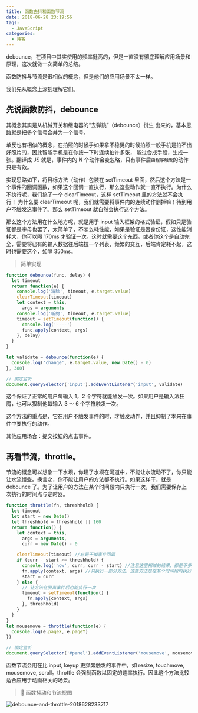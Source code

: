 ```yaml
---
title: 函数去抖和函数节流
date: 2018-06-28 23:19:56
tags:
  - JavaScript
categories:
  - 博客
---
```


debounce，在项目中其实使用的频率挺高的，但是一直没有彻底理解应用场景和原理，这次就做一次简单的总结。

函数防抖与节流是很相似的概念，但是他们的应用场景不太一样。

我们先从概念上深刻理解它们。

<!-- more -->

## 先说函数防抖，debounce

其概念其实是从机械开关和继电器的“去弹跳”（debounce）衍生 出来的，基本思路就是把多个信号合并为一个信号。

单反也有相似的概念，在拍照的时候手如果拿不稳晃的时候拍照一般手机是拍不出好照片的，因此智能手机是在你按一下时连续拍许多张， 能过合成手段，生成一张。翻译成 JS 就是，事件内的 N 个动作会变忽略，只有事件后`由程序触发`的动作只是有效。

实现思路如下，将目标方法（动作）包装在 setTimeout 里面，然后这个方法是一个事件的回调函数，如果这个回调一直执行，那么这些动作就一直不执行。为什么不执行呢，我们搞了一个 clearTimeout，这样 setTimeout 里的方法就不会执行！ 为什么要 clearTimeout 呢，我们就需要将事件内的连续动作删掉嘛！待到用户不触发这事件了。那么 setTimeout 就自然会执行这个方法。

那么这个方法用在什么地方呢，就是用于 input 输入框架的格式验证，假如只是验证都是字母也罢了，太简单了，不怎么耗性能，如果是验证是否身份证，这性能消耗大，你可以隔 170ms 才验证一次。这时就需要这个东西。或者你这个是自动完全，需要将已有的输入数据往后端拉一个列表，频繁的交互，后端肯定耗不起，这时也需要这个，如隔 350ms。

> 简单实现

```js
function debounce(func, delay) {
  let timeout
  return function(e) {
    console.log('清除', timeout, e.target.value)
    clearTimeout(timeout)
    let context = this,
      args = arguments
    console.log('新的', timeout, e.target.value)
    timeout = setTimeout(function() {
      console.log('----')
      func.apply(context, args)
    }, delay)
  }
}

let validate = debounce(function(e) {
  console.log('change', e.target.value, new Date() - 0)
}, 380)

// 绑定监听
document.querySelector('input').addEventListener('input', validate)
```

这个保证了正常的用户每输入 1，2 个字符就能触发一次。如果用户是输入法狂魔，也可以狠制他每输入 3 ～ 6 个字符触发一次。

这个方法的重点是，它在用户不触发事件的时，才触发动作，并且抑制了本来在事件中要执行的动作。

其他应用场合：提交按钮的点击事件。

## 再看节流，throttle。

节流的概念可以想象一下水坝，你建了水坝在河道中，不能让水流动不了，你只能让水流慢些。换言之，你不能让用户的方法都不执行。如果这样干，就是 debounce 了。为了让用户的方法在某个时间段内只执行一次，我们需要保存上次执行的时间点与定时器。

```js
function throttle(fn, threshhold) {
  let timeout
  let start = new Date()
  let threshhold = threshhold || 160
  return function() {
    let context = this,
      args = arguments,
      curr = new Date() - 0

    clearTimeout(timeout) //总是干掉事件回调
    if (curr - start >= threshhold) {
      console.log('now', curr, curr - start) //注意这里相减的结果，都差不多是160左右
      fn.apply(context, args) //只执行一部分方法，这些方法是在某个时间段内执行一次
      start = curr
    } else {
      // 让方法在脱离事件后也能执行一次
      timeout = setTimeout(function() {
        fn.apply(context, args)
      }, threshhold)
    }
  }
}
let mousemove = throttle(function(e) {
  console.log(e.pageX, e.pageY)
})

// 绑定监听
document.querySelector('#panel').addEventListener('mousemove', mousemove)
```

函数节流会用在比 input, keyup 更频繁触发的事件中，如 resize, touchmove, mousemove, scroll。throttle 会强制函数以固定的速率执行。因此这个方法比较适合应用于动画相关的场景。

>  函数抖动和节流视图

![debounce-and-throttle-2018628233717](https://static.skynian.cn/debounce-and-throttle-2018628233717.png)
